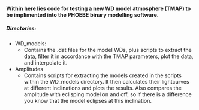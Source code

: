 #### Within here lies code for testing a new WD model atmosphere (TMAP) to be implimented into the PHOEBE binary modelling software.


##### Directories:

- WD_models:
	- Contains the .dat files for the model WDs, plus scripts to extract the data, filter it in accordance with the TMAP parameters, plot the data, and interpolate it.
- Amplitudes
	- Contains scripts for extracting the models created in the scripts within the WD_models directory. It then calculates their lightcurves at different inclinations and plots the results. Also compares the amplitude with eclisping model on and off, so if there is a difference you know that the model eclipses at this inclination. 


